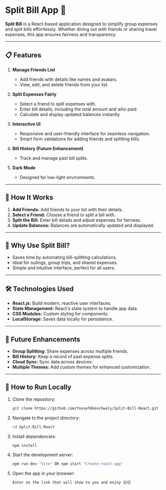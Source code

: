 # Split Bill App 💸  

**Split Bill** is a React-based application designed to simplify group expenses and split bills effortlessly. Whether dining out with friends or sharing travel expenses, this app ensures fairness and transparency.

---

## 📋 Features

1. **Manage Friends List**  
   - Add friends with details like names and avatars.  
   - View, edit, and delete friends from your list.  

2. **Split Expenses Fairly**  
   - Select a friend to split expenses with.  
   - Enter bill details, including the total amount and who paid.  
   - Calculate and display updated balances instantly.  

3. **Interactive UI**  
   - Responsive and user-friendly interface for seamless navigation.  
   - Smart form validations for adding friends and splitting bills.  

4. **Bill History (Future Enhancement)**  
   - Track and manage past bill splits.  

5. **Dark Mode**  
   - Designed for low-light environments.  

---

## 🚀 How It Works

1. **Add Friends:** Add friends to your list with their details.  
2. **Select a Friend:** Choose a friend to split a bill with.  
3. **Split the Bill:** Enter bill details and adjust expenses for fairness.  
4. **Update Balances:** Balances are automatically updated and displayed.  

---

## 🎉 Why Use Split Bill?

- Saves time by automating bill-splitting calculations.  
- Ideal for outings, group trips, and shared expenses.  
- Simple and intuitive interface, perfect for all users.  

---

## 🛠️ Technologies Used

- **React.js:** Build modern, reactive user interfaces.  
- **State Management:** React's state system to handle app data.  
- **CSS Modules:** Custom styling for components.  
- **LocalStorage:** Saves data locally for persistence.

---

## 🔮 Future Enhancements

- **Group Splitting:** Share expenses across multiple friends.  
- **Bill History:** Keep a record of past expense splits.  
- **Cloud Sync:** Sync data across devices.  
- **Multiple Themes:** Add custom themes for enhanced customization.  

---

## 📂 How to Run Locally

1. Clone the repository:

   ```bash
   git clone https://github.com/YousefAboschwaly/Split-Bill-React.git
   
2. Navigate to the project directory:
   
   ```bash
   cd Split-Bill-React
   
3. Install dependencies:
   
   ```bash
   npm install

4. Start the development server:
   
   ```bash
   npm run dev "Vite" OR npm start "Create-react-app"

5. Open the app in your browser:
   
   ```bash
   Enter on the link that will show to you and enjoy 😊😊
